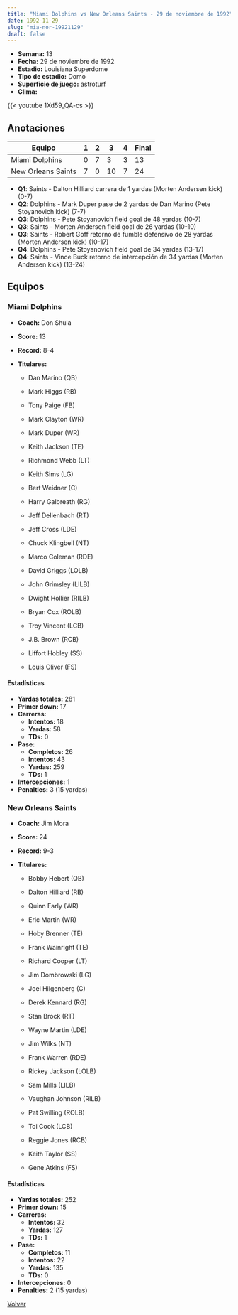 ```yaml
---
title: "Miami Dolphins vs New Orleans Saints - 29 de noviembre de 1992"
date: 1992-11-29
slug: "mia-nor-19921129"
draft: false
---
```


- **Semana:** 13
- **Fecha:** 29 de noviembre de 1992
- **Estadio:** Louisiana Superdome
- **Tipo de estadio:** Domo
- **Superficie de juego:** astroturf
- **Clima:** 


{{< youtube 1Xd59_QA-cs >}}


## Anotaciones
| Equipo | 1 | 2 | 3 | 4 | Final |
|--------|---|---|---|---|-------|
| Miami Dolphins  | 0 | 7 | 3 | 3  | 13 |
| New Orleans Saints  | 7 | 0 | 10 | 7  | 24 |
- **Q1**: Saints - Dalton Hilliard carrera de 1 yardas (Morten Andersen kick) (0-7)
- **Q2**: Dolphins - Mark Duper pase de 2 yardas de Dan Marino (Pete Stoyanovich kick) (7-7)
- **Q3**: Dolphins - Pete Stoyanovich field goal de 48 yardas (10-7)
- **Q3**: Saints - Morten Andersen field goal de 26 yardas (10-10)
- **Q3**: Saints - Robert Goff retorno de fumble defensivo de 28 yardas (Morten Andersen kick) (10-17)
- **Q4**: Dolphins - Pete Stoyanovich field goal de 34 yardas (13-17)
- **Q4**: Saints - Vince Buck retorno de intercepción de 34 yardas (Morten Andersen kick) (13-24)


## Equipos


### Miami Dolphins
* **Coach:** Don Shula
* **Score:** 13
* **Record:** 8-4
* **Titulares:** 

  * Dan Marino (QB) 

  * Mark Higgs (RB) 

  * Tony Paige (FB) 

  * Mark Clayton (WR) 

  * Mark Duper (WR) 

  * Keith Jackson (TE) 

  * Richmond Webb (LT) 

  * Keith Sims (LG) 

  * Bert Weidner (C) 

  * Harry Galbreath (RG) 

  * Jeff Dellenbach (RT) 

  * Jeff Cross (LDE) 

  * Chuck Klingbeil (NT) 

  * Marco Coleman (RDE) 

  * David Griggs (LOLB) 

  * John Grimsley (LILB) 

  * Dwight Hollier (RILB) 

  * Bryan Cox (ROLB) 

  * Troy Vincent (LCB) 

  * J.B. Brown (RCB) 

  * Liffort Hobley (SS) 

  * Louis Oliver (FS) 

#### Estadísticas
* **Yardas totales:** 281
* **Primer down:** 17
* **Carreras:**
  * **Intentos:** 18
  * **Yardas:** 58
  * **TDs:** 0
* **Pase:**
  * **Completos:** 26
  * **Intentos:** 43
  * **Yardas:** 259
  * **TDs:** 1
* **Intercepciones:** 1
* **Penalties:** 3 (15 yardas)

### New Orleans Saints
* **Coach:** Jim Mora
* **Score:** 24
* **Record:** 9-3
* **Titulares:** 

  * Bobby Hebert (QB) 

  * Dalton Hilliard (RB) 

  * Quinn Early (WR) 

  * Eric Martin (WR) 

  * Hoby Brenner (TE) 

  * Frank Wainright (TE) 

  * Richard Cooper (LT) 

  * Jim Dombrowski (LG) 

  * Joel Hilgenberg (C) 

  * Derek Kennard (RG) 

  * Stan Brock (RT) 

  * Wayne Martin (LDE) 

  * Jim Wilks (NT) 

  * Frank Warren (RDE) 

  * Rickey Jackson (LOLB) 

  * Sam Mills (LILB) 

  * Vaughan Johnson (RILB) 

  * Pat Swilling (ROLB) 

  * Toi Cook (LCB) 

  * Reggie Jones (RCB) 

  * Keith Taylor (SS) 

  * Gene Atkins (FS) 

#### Estadísticas
* **Yardas totales:** 252
* **Primer down:** 15
* **Carreras:**
  * **Intentos:** 32
  * **Yardas:** 127
  * **TDs:** 1
* **Pase:**
  * **Completos:** 11
  * **Intentos:** 22
  * **Yardas:** 135
  * **TDs:** 0
* **Intercepciones:** 0
* **Penalties:** 2 (15 yardas)


[Volver](/historia/1992)
